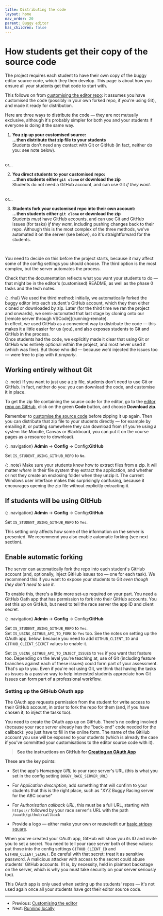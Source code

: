 ```yaml
---
title: Distributing the code
layout: home
nav_order: 20
parent: Buggy editor
has_children: false
---
```



# How students get their copy of the source code

The project requires each student to have their own copy of the buggy editor
source code, which they then develop. This page is about how you ensure all your
students get that code to start with.

This follows on from [customising the editor repo](customising): it assumes you
have customised the code (possibly in your own forked repo, if you're using
Git), and made it ready for distribution.

Here are three ways to distribute the code — they are not mutually exclusive,
although it's probably simpler for both you and your students if everyone is
doing it the same way.

1. **You zip up your customised source:**  
  **...then distribute that zip file to your students**  
  Students don't need any contact with Git or GitHub (in fact, neither do you:
  see note below).  
  <br>
  or...

2. **You direct students to your customised repo:**  
  **...then students either `git clone` or download the zip**  
  Students do not need a GitHub account, and can use Git _if they want_.  
  <br>
  or...

3. **Students fork your customised repo into their own account:**  
  **...then students either `git clone` or download the zip**  
  Students _must_ have GitHub accounts, and can use Git and GitHub Issues (for
  tasks) _if they want_, including pushing changes back to their repo. Although
  this is the most complex of the three methods, we've automated it on the
  server (see below), so it's straightforward for the students.  
  <br>

You need to decide on this before the project starts, because it may affect
some of the config settings you should choose. The third option is the most 
complex, but the server automates the process.

Check that the documentation reflects what you want your students to do — that
might be in the editor's (customised) README, as well as the phase 0 tasks
and the tech notes.

{: .rhul}
We used the third method: initially, we automatically forked the buggy editor
into each student's GitHub account, which they then either cloned or downloaded
by zip. Later (for the third time we ran the project and onwards), we
semi-automated that last stage by cloning onto our [remote server through
VSCode]](running-remote).  
In effect, we used GitHub as a convenient way to distribute the code — this
makes it a little easier for us (you), and also exposes students to Git and
GitHub in the process.  
Once students had the code, we explicitly made it clear that using Git or
GitHub was entirely optional within the project, and most never used it (which
was fine). But those who did — because we'd injected the issues too — were free
to play with it _properly_.

## Working entirely without Git

{: .note}
If you want to just use a zip file, students don't need to use Git or GitHub.
In fact, neither do you: you can download the code, and customise it in place.

To get the zip file containing the source code for the editor, go to the
[editor repo on GitHub](https://github.com/buggyrace/buggy-race-editor),
click on the green **Code** button, and choose **Download zip**. 

Remember to [customise the source code](customising) before zipping it up
again. Then you can distribute that zip file to your students directly — for
example by emailing it, or putting somewhere they can download from (if you're
using a system like Moodle, Canvas or Blackboard, you can put it on the course
pages as a resource to download).

{: .navigation}
**Admin** → **Config** → Config:**GitHub**

Set `IS_STUDENT_USING_GITHUB_REPO` to `No`.

{: .note}
Make sure your students know how to extract files from a zip. It will matter
_where_ in their file system they extract the application, and whether or not
they create an enclosing folder when they unzip it. The current Windows user
interface makes this surprisingly confusing, because it encourages opening the
zip file without explicitly extracting it.

## If students will be using GitHub

{: .navigation}
**Admin** → **Config** → Config:**GitHub**

Set `IS_STUDENT_USING_GITHUB_REPO` to `Yes`.

This setting only affects how some of the information on the server is
presented. We recommend you also enable automatic forking (see next section).

## Enable automatic forking

The server can automatically fork the repo into each student's GitHub account
(and, optionally, inject GitHub issues too — one for each task). We recommend
this if you want to expose your students to Git _even though they don't need
to use it_.

To enable this, there's a little more set-up required on your part. You need a
GitHub Oath app that has permission to fork into their GitHub accounts. You
set this up on GitHub, but need to tell the race server the app ID and client
secret.

{: .navigation}
**Admin** → **Config** → Config:**GitHub**

Set `IS_STUDENT_USING_GITHUB_REPO` to `Yes`.  
Set `IS_USING_GITHUB_API_TO_FORK` to `Yes` too. 
See the notes on setting up the OAuth app, below, because you need to add
`GITHUB_CLIENT_ID` and `GITHUB_CLIENT_SECRET` values to enable it.

Set `IS_USING_GITHUB_API_TO_INJECT_ISSUES` to `Yes` if you want that feature
too. Depending on the level you're teaching at, use of Git (including feature
branches against each of these issues) could form part of your assessment.
That's up to you. Even if you're not using Git, we think that having the tasks
as issues is a passive way to help interested students appreciate how Git
Issues can form part of a professional workflow.


### Setting up the GitHub OAuth app

The OAuth app requests permission from the student for write access to their
GitHub account, in order to fork the repo for them (and, if you have chosen it,
to inject the tasks too).

You need to create the OAuth app up on GitHub. There's no coding involved
(because your race server already has the "back-end" code needed for the
callback): you just have to fill in the online form. The name of the GitHub
account you use will be exposed to your students (which is already the case if
you've committed your customisations to the editor source code with it).

> **See the instructions on GitHub for
[Creating an OAuth App](https://docs.github.com/en/apps/oauth-apps/building-oauth-apps/creating-an-oauth-app)**

These are the key points:

* Set the app's _Homepage URL_ to your race server's URL (this is what you set
  in the config setting `BUGGY_RACE_SERVER_URL`)

* For _Application description_, add something that will confirm to your
  students that this is the right place, such as "XYZ Buggy Racing server for
  the ABC course"

* For _Authorisation callback URL_, this must be a full URL, starting with
  `https://` followed by your race server's URL with the path
  `/oauth/github/callback`

* Provide a logo — either make your own or reuse/edit our
  [basic stripey square](/docs/img/stripe-square.png).

When you've created your OAuth app, GitHub will show you its ID and invite you
to set a secret. You need to tell your race server both of these values: put
those into the config settings `GITHUB_CLIENT_ID` and `GITHUB_CLIENT_SECRET`.
Be careful with that secret: treat it as sensitive password. A malicious
attacker with access to the secret could abuse students' GitHub accounts. (It
is, by necessity, held in plaintext backstage on the server, which is why you
must take security on your server seriously too).

This OAuth app is only used when setting up the students' repos — it's not used
again once all your students have got their editor source code.


---
* Previous: [Customising the editor](customising)
* Next: [Running locally](running-local)
